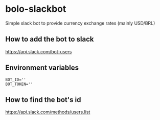 # bolo-slackbot

Simple slack bot to provide currency exchange rates (mainly USD/BRL)

## How to add the bot to slack
https://api.slack.com/bot-users

## Environment variables
```
BOT_ID=''
BOT_TOKEN=''
```
## How to find the bot's id
https://api.slack.com/methods/users.list
